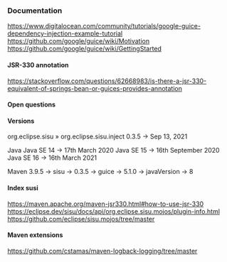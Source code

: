 ### Documentation

https://www.digitalocean.com/community/tutorials/google-guice-dependency-injection-example-tutorial
https://github.com/google/guice/wiki/Motivation
https://github.com/google/guice/wiki/GettingStarted

#### JSR-330 annotation
https://stackoverflow.com/questions/62668983/is-there-a-jsr-330-equivalent-of-springs-bean-or-guices-provides-annotation

#### Open questions

#### Versions

org.eclipse.sisu » org.eclipse.sisu.inject
    0.3.5 -> Sep 13, 2021

Java
    Java SE 14 -> 17th March 2020
    Java SE 15 -> 16th September 2020
    Java SE 16 -> 16th March 2021

Maven
    3.9.5
        -> sisu -> 0.3.5
        -> guice -> 5.1.0
        -> javaVersion -> 8

#### Index susi

https://maven.apache.org/maven-jsr330.html#how-to-use-jsr-330
https://eclipse.dev/sisu/docs/api/org.eclipse.sisu.mojos/plugin-info.html
https://github.com/eclipse/sisu.mojos/tree/master

#### Maven extensions
https://github.com/cstamas/maven-logback-logging/tree/master